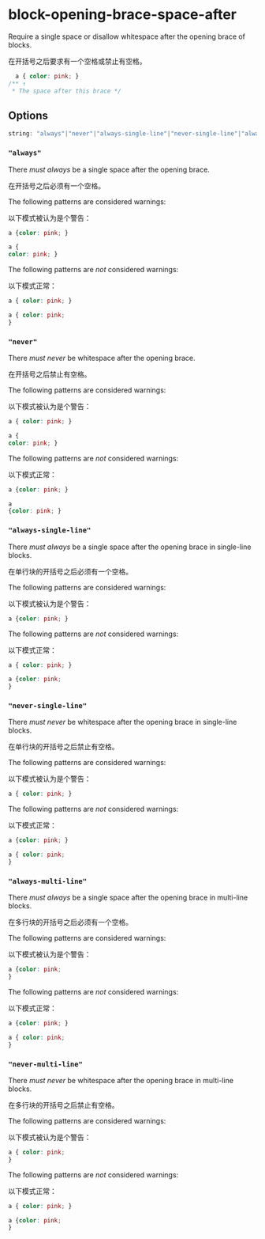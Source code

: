 # block-opening-brace-space-after

Require a single space or disallow whitespace after the opening brace of blocks.

在开括号之后要求有一个空格或禁止有空格。

```css
  a { color: pink; }
/** ↑
 * The space after this brace */
```

## Options

```js
string: "always"|"never"|"always-single-line"|"never-single-line"|"always-multi-line"|"never-multi-line"
```

### `"always"`

There *must always* be a single space after the opening brace.

在开括号之后必须有一个空格。

The following patterns are considered warnings:

以下模式被认为是个警告：

```css
a {color: pink; }
```

```css
a {
color: pink; }
```

The following patterns are *not* considered warnings:

以下模式正常：

```css
a { color: pink; }
```

```css
a { color: pink;
}
```

### `"never"`

There *must never* be whitespace after the opening brace.

在开括号之后禁止有空格。

The following patterns are considered warnings:

以下模式被认为是个警告：

```css
a { color: pink; }
```

```css
a {
color: pink; }
```

The following patterns are *not* considered warnings:

以下模式正常：

```css
a {color: pink; }
```

```css
a
{color: pink; }
```

### `"always-single-line"`

There *must always* be a single space after the opening brace in single-line blocks.

在单行块的开括号之后必须有一个空格。

The following patterns are considered warnings:

以下模式被认为是个警告：

```css
a {color: pink; }
```

The following patterns are *not* considered warnings:

以下模式正常：

```css
a { color: pink; }
```

```css
a {color: pink;
}
```

### `"never-single-line"`

There *must never* be whitespace after the opening brace in single-line blocks.

在单行块的开括号之后禁止有空格。

The following patterns are considered warnings:

以下模式被认为是个警告：

```css
a { color: pink; }
```

The following patterns are *not* considered warnings:

以下模式正常：

```css
a {color: pink; }
```

```css
a { color: pink;
}
```

### `"always-multi-line"`

There *must always* be a single space after the opening brace in multi-line blocks.

在多行块的开括号之后必须有一个空格。

The following patterns are considered warnings:

以下模式被认为是个警告：

```css
a {color: pink;
}
```

The following patterns are *not* considered warnings:

以下模式正常：

```css
a {color: pink; }
```

```css
a { color: pink;
}
```

### `"never-multi-line"`

There *must never* be whitespace after the opening brace in multi-line blocks.

在多行块的开括号之后禁止有空格。

The following patterns are considered warnings:

以下模式被认为是个警告：

```css
a { color: pink;
}
```

The following patterns are *not* considered warnings:

以下模式正常：

```css
a { color: pink; }
```

```css
a {color: pink;
}
```
